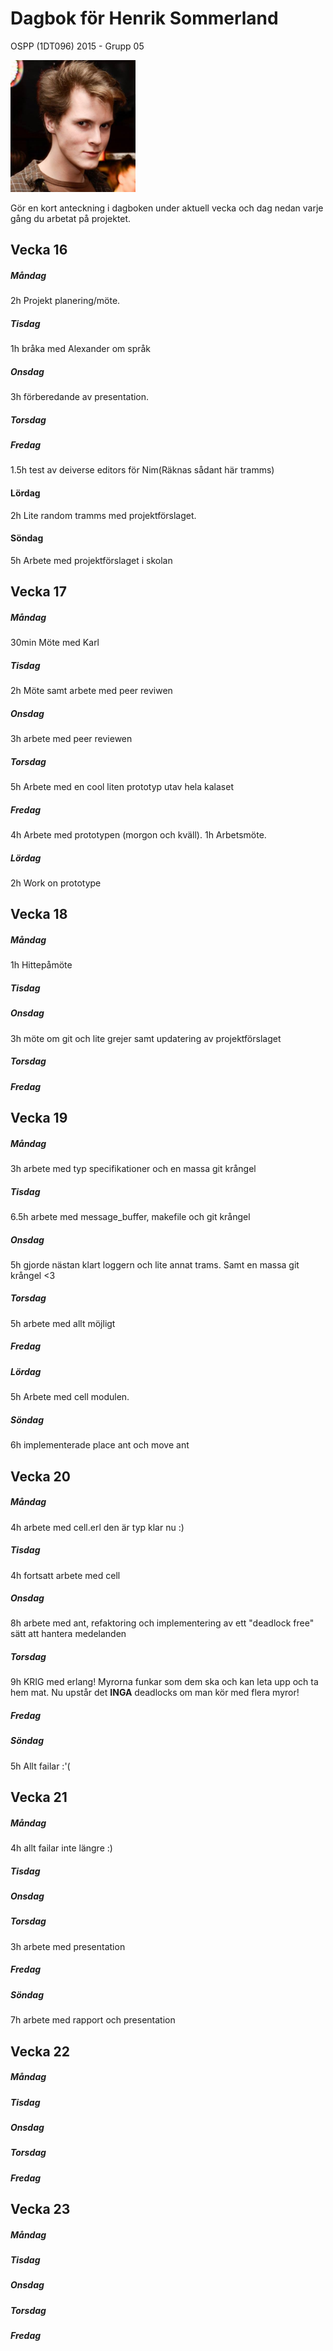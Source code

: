 # Dagbok för Henrik Sommerland

OSPP (1DT096) 2015 - Grupp 05

<img src="../images/henke.png" width="200">

Gör en kort anteckning i dagboken under aktuell vecka och dag nedan
varje gång du arbetat på projektet.

## Vecka 16

##### Måndag
2h
Projekt planering/möte.
##### Tisdag
1h bråka med Alexander om språk
##### Onsdag
3h förberedande av presentation.
##### Torsdag

##### Fredag
1.5h test av deiverse editors för Nim(Räknas sådant här tramms)

#### Lördag
2h Lite random tramms med projektförslaget.

#### Söndag
5h Arbete med projektförslaget i skolan

## Vecka 17

##### Måndag
30min Möte med Karl

##### Tisdag
2h Möte samt arbete med peer reviwen

##### Onsdag
3h arbete med peer reviewen

##### Torsdag
5h Arbete med en cool liten prototyp utav hela kalaset

##### Fredag
4h Arbete med prototypen (morgon och kväll).
1h Arbetsmöte.

##### Lördag
2h Work on prototype
## Vecka 18

##### Måndag
1h Hittepåmöte
##### Tisdag

##### Onsdag
3h möte om git och lite grejer samt updatering av projektförslaget
##### Torsdag

##### Fredag

## Vecka 19

##### Måndag
3h arbete med typ specifikationer och en massa git krångel
##### Tisdag
6.5h arbete med message_buffer, makefile och git krångel

##### Onsdag
5h gjorde nästan klart loggern och lite annat trams. Samt en massa git krångel <3

##### Torsdag
5h arbete med allt möjligt

##### Fredag

##### Lördag
5h Arbete med cell modulen.

##### Söndag
6h implementerade place ant och move ant

## Vecka 20

##### Måndag
4h arbete med cell.erl den är typ klar nu :)

##### Tisdag
4h fortsatt arbete med cell
##### Onsdag
8h arbete med ant, refaktoring och implementering av ett "deadlock free" 
sätt att hantera medelanden

##### Torsdag
9h KRIG med erlang! Myrorna funkar som dem ska och kan leta upp och ta hem mat.
Nu upstår det **INGA** deadlocks om man kör med flera myror!

##### Fredag

##### Söndag
5h Allt failar :'(

## Vecka 21

##### Måndag
4h allt failar inte längre :)
##### Tisdag

##### Onsdag

##### Torsdag
3h arbete med presentation
##### Fredag

##### Söndag
7h arbete med rapport och presentation

## Vecka 22

##### Måndag

##### Tisdag

##### Onsdag

##### Torsdag

##### Fredag

## Vecka 23

##### Måndag

##### Tisdag

##### Onsdag

##### Torsdag

##### Fredag
